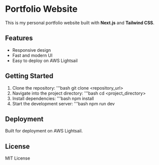 # Portfolio Website

This is my personal portfolio website built with **Next.js** and **Tailwind CSS**.

## Features
- Responsive design
- Fast and modern UI
- Easy to deploy on AWS Lightsail

## Getting Started
1. Clone the repository:
'''bash
   git clone <repository_url>
2. Navigate into the project directory:
'''bash
cd <project_directory>
3. Install dependencies:
'''bash
npm install
4. Start the development server:
'''bash
npm run dev 

## Deployment
Built for deployment on AWS Lightsail.
## License
MIT License